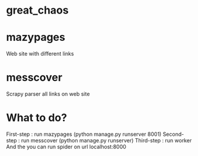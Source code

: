 # great_chaos
# mazypages
Web site with different links
# messcover
Scrapy parser all links on web site
# What to do?
First-step : run mazypages (python manage.py runserver 8001)
Second-step : run messcover (python manage.py runserver)
Third-step : run worker
And the you can run spider on url localhost:8000
